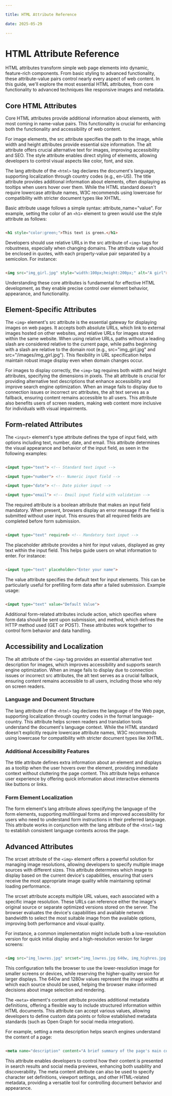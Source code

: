 ```yaml
---

title: HTML Attribute Reference

date: 2025-05-29

---
```



# HTML Attribute Reference

HTML attributes transform simple web page elements into dynamic, feature-rich components. From basic styling to advanced functionality, these attribute-value pairs control nearly every aspect of web content. In this guide, we'll explore the most essential HTML attributes, from core functionality to advanced techniques like responsive images and metadata.


## Core HTML Attributes

Core HTML attributes provide additional information about elements, with most coming in name-value pairs. This functionality is crucial for enhancing both the functionality and accessibility of web content.

For image elements, the src attribute specifies the path to the image, while width and height attributes provide essential size information. The alt attribute offers crucial alternative text for images, improving accessibility and SEO. The style attribute enables direct styling of elements, allowing developers to control visual aspects like color, font, and size.

The lang attribute of the `<html>` tag declares the document's language, supporting localization through country codes (e.g., en-US). The title attribute provides additional information about elements, often displaying as tooltips when users hover over them. While the HTML standard doesn't require lowercase attribute names, W3C recommends using lowercase for compatibility with stricter document types like XHTML.

Basic attribute usage follows a simple syntax: attribute_name="value". For example, setting the color of an `<h1>` element to green would use the style attribute as follows:

```html

<h1 style="color:green;">This text is green.</h1>

```

Developers should use relative URLs in the src attribute of `<img>` tags for robustness, especially when changing domains. The attribute value should be enclosed in quotes, with each property-value pair separated by a semicolon. For instance:

```html

<img src="img_girl.jpg" style="width:100px;height:200px;" alt="A girl">

```

Understanding these core attributes is fundamental for effective HTML development, as they enable precise control over element behavior, appearance, and functionality.


## Element-Specific Attributes

The `<img>` element's src attribute is the essential gateway for displaying images on web pages. It accepts both absolute URLs, which link to external images hosted on other websites, and relative URLs for images stored within the same website. When using relative URLs, paths without a leading slash are considered relative to the current page, while paths beginning with a slash are relative to the domain root (e.g., src="img_girl.jpg" and src="/images/img_girl.jpg"). This flexibility in URL specification helps maintain robust image display even when domain changes occur.

For images to display correctly, the `<img>` tag requires both width and height attributes, specifying the dimensions in pixels. The alt attribute is crucial for providing alternative text descriptions that enhance accessibility and improve search engine optimization. When an image fails to display due to connection issues or incorrect src attributes, the alt text serves as a fallback, ensuring content remains accessible to all users. This attribute also benefits users of screen readers, making web content more inclusive for individuals with visual impairments.


## Form-related Attributes

The `<input>` element's type attribute defines the type of input field, with options including text, number, date, and email. This attribute determines the visual appearance and behavior of the input field, as seen in the following examples:

```html

<input type="text"> <!-- Standard text input -->

<input type="number"> <!-- Numeric input field -->

<input type="date"> <!-- Date picker input -->

<input type="email"> <!-- Email input field with validation -->

```

The required attribute is a boolean attribute that makes an input field mandatory. When present, browsers display an error message if the field is submitted without user input. This ensures that all required fields are completed before form submission.

```html

<input type="text" required> <!-- Mandatory text input -->

```

The placeholder attribute provides a hint for input values, displayed as grey text within the input field. This helps guide users on what information to enter. For instance:

```html

<input type="text" placeholder="Enter your name">

```

The value attribute specifies the default text for input elements. This can be particularly useful for prefilling form data after a failed submission. Example usage:

```html

<input type="text" value="Default Value">

```

Additional form-related attributes include action, which specifies where form data should be sent upon submission, and method, which defines the HTTP method used (GET or POST). These attributes work together to control form behavior and data handling.


## Accessibility and Localization

The alt attribute of the `<img>` tag provides an essential alternative text description for images, which improves accessibility and supports search engine optimization. When an image fails to display due to connection issues or incorrect src attributes, the alt text serves as a crucial fallback, ensuring content remains accessible to all users, including those who rely on screen readers.


### Language and Document Structure

The lang attribute of the `<html>` tag declares the language of the Web page, supporting localization through country codes in the format language-country. This attribute helps screen readers and translation tools understand the document's language context. While the HTML standard doesn't explicitly require lowercase attribute names, W3C recommends using lowercase for compatibility with stricter document types like XHTML.


### Additional Accessibility Features

The title attribute defines extra information about an element and displays as a tooltip when the user hovers over the element, providing immediate context without cluttering the page content. This attribute helps enhance user experience by offering quick information about interactive elements like buttons or links.


### Form Element Localization

The form element's lang attribute allows specifying the language of the form elements, supporting multilingual forms and improved accessibility for users who need to understand form instructions in their preferred language. This attribute works in conjunction with the lang attribute of the `<html>` tag to establish consistent language contexts across the page.


## Advanced Attributes

The srcset attribute of the `<img>` element offers a powerful solution for managing image resolutions, allowing developers to specify multiple image sources with different sizes. This attribute determines which image to display based on the current device's capabilities, ensuring that users receive the most appropriate image quality while maintaining optimal loading performance.

The srcset attribute accepts multiple URL values, each associated with a specific image resolution. These URLs can reference either the image's original source or separate optimized versions stored on the server. The browser evaluates the device's capabilities and available network bandwidth to select the most suitable image from the available options, improving both performance and visual quality.

For instance, a common implementation might include both a low-resolution version for quick initial display and a high-resolution version for larger screens:

```html

<img src="img_lowres.jpg" srcset="img_lowres.jpg 640w, img_highres.jpg 1280w">

```

This configuration tells the browser to use the lower-resolution image for smaller screens or devices, while reserving the higher-quality version for larger displays. The 640w and 1280w values represent the image widths at which each source should be used, helping the browser make informed decisions about image selection and rendering.

The `<meta>` element's content attribute provides additional metadata definitions, offering a flexible way to include structured information within HTML documents. This attribute can accept various values, allowing developers to define custom data points or follow established metadata standards (such as Open Graph for social media integration).

For example, setting a meta description helps search engines understand the content of a page:

```html

<meta name="description" content="A brief summary of the page's main content">

```

This attribute enables developers to control how their content is presented in search results and social media previews, enhancing both usability and discoverability. The meta content attribute can also be used to specify character set definitions, viewport settings, and other HTML-related metadata, providing a versatile tool for controlling document behavior and appearance.

